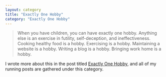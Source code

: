 ```yaml
---
layout: category
title: "Exactly One Hobby"
category: "Exactly One Hobby"
---
```


<blockquote>When you have children, you can have exactly one hobby. Anything else is an exercise in futility, self-deception, and ineffectiveness. Cooking healthy food is a hobby. Exercising is a hobby. Maintaining a website is a hobby. Writing a blog is a hobby. Bringing work home is a hobby.</blockquote>

I wrote more about this in the post titled <a href="/Exactly-One-Hobby">Exactly One Hobby</a>, and all of my running posts are gathered under this category.